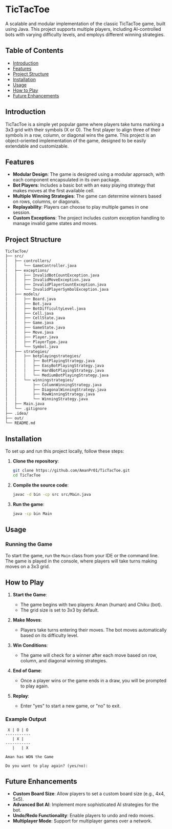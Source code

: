 # TicTacToe

A scalable and modular implementation of the classic TicTacToe game, built using Java. This project supports multiple players, including AI-controlled bots with varying difficulty levels, and employs different winning strategies.

## Table of Contents

- [Introduction](#introduction)
- [Features](#features)
- [Project Structure](#project-structure)
- [Installation](#installation)
- [Usage](#usage)
- [How to Play](#how-to-play)
- [Future Enhancements](#future-enhancements)

## Introduction

TicTacToe is a simple yet popular game where players take turns marking a 3x3 grid with their symbols (X or O). The first player to align three of their symbols in a row, column, or diagonal wins the game. This project is an object-oriented implementation of the game, designed to be easily extendable and customizable.

## Features

- **Modular Design**: The game is designed using a modular approach, with each component encapsulated in its own package.
- **Bot Players**: Includes a basic bot with an easy playing strategy that makes moves at the first available cell.
- **Multiple Winning Strategies**: The game can determine winners based on rows, columns, or diagonals.
- **Replayability**: Players can choose to play multiple games in one session.
- **Custom Exceptions**: The project includes custom exception handling to manage invalid game states and moves.

## Project Structure

```bash
TicTacToe/
├── src/
│   ├── controllers/
│   │   └── GameController.java
│   ├── exceptions/
│   │   ├── InvalidBotCountException.java
│   │   ├── InvalidMoveException.java
│   │   ├── InvalidPlayerCountException.java
│   │   └── InvalidPlayerSymbolException.java
│   ├── models/
│   │   ├── Board.java
│   │   ├── Bot.java
│   │   ├── BotDifficultyLevel.java
│   │   ├── Cell.java
│   │   ├── CellState.java
│   │   ├── Game.java
│   │   ├── GameState.java
│   │   ├── Move.java
│   │   ├── Player.java
│   │   ├── PlayerType.java
│   │   └── Symbol.java
│   ├── strategies/
│   │   ├── botplayingstrategies/
│   │   │   ├── BotPlayingStrategy.java
│   │   │   ├── EasyBotPlayingStrategy.java
│   │   │   ├── HardBotPlayingStrategy.java
│   │   │   └── MediumBotPlayingStrategy.java
│   │   └── winningstrategies/
│   │       ├── ColumnWinningStrategy.java
│   │       ├── DiagonalWinningStrategy.java
│   │       ├── RowWinningStrategy.java
│   │       └── WinningStrategy.java
│   ├── Main.java
│   └── .gitignore
├── .idea/
├── out/
└── README.md
```

## Installation

To set up and run this project locally, follow these steps:

1. **Clone the repository**:

    ```bash
    git clone https://github.com/AmanPr01/TicTacToe.git
    cd TicTacToe
    ```

2. **Compile the source code**:

    ```bash
    javac -d bin -cp src src/Main.java
    ```

3. **Run the game**:

    ```bash
    java -cp bin Main
    ```

## Usage

### Running the Game

To start the game, run the `Main` class from your IDE or the command line. The game is played in the console, where players will take turns making moves on a 3x3 grid.

## How to Play

1. **Start the Game**:
    - The game begins with two players: Aman (human) and Chiku (bot).
    - The grid size is set to 3x3 by default.

2. **Make Moves**:
    - Players take turns entering their moves. The bot moves automatically based on its difficulty level.

3. **Win Conditions**:
    - The game will check for a winner after each move based on row, column, and diagonal winning strategies.

4. **End of Game**:
    - Once a player wins or the game ends in a draw, you will be prompted to play again.

5. **Replay**:
    - Enter "yes" to start a new game, or "no" to exit.

### Example Output

```plaintext
 X | O | O
-----------
   | X |  
-----------
   |   | X

Aman has WON the Game

Do you want to play again? (yes/no):
```

## Future Enhancements

- **Custom Board Size**: Allow players to set a custom board size (e.g., 4x4, 5x5).
- **Advanced Bot AI**: Implement more sophisticated AI strategies for the bot.
- **Undo/Redo Functionality**: Enable players to undo and redo moves.
- **Multiplayer Mode**: Support for multiplayer games over a network.
